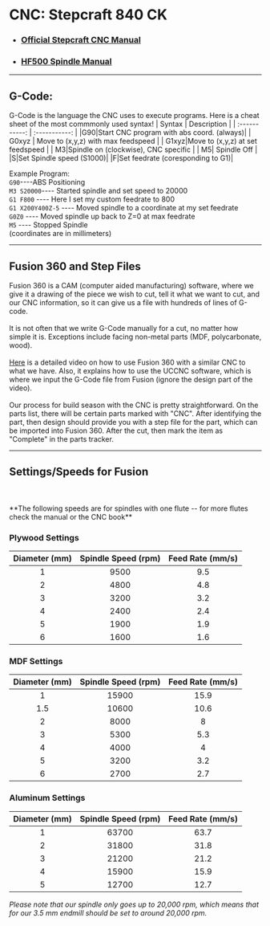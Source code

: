 # CNC: Stepcraft 840 CK
* ### [Official Stepcraft CNC Manual](https://www.stepcraft-systems.com/images/SC-Service/Anleitungen-EN/EN-Operating-Instructions-SC2-v5-1.pdf)
* ### [HF500 Spindle Manual](https://www.stepcraft-systems.com/images/SC-Service/Anleitungen-EN/EN-Operating-Instructions-HF350-500-v7.pdf)
____
## G-Code:

G-Code is the language the CNC uses to execute programs. Here is a cheat sheet of the most commmonly used syntax!
| Syntax      | Description |
| :-----------: | :-----------: |
|G90|Start CNC program with abs coord. (always)|
| G0xyz          | Move to (x,y,z) with max feedspeed       |
| G1xyz|Move to (x,y,z) at set feedspeed        |
| M3|Spindle on (clockwise), CNC specific        |
| M5| Spindle Off        |
|S|Set Spindle speed (S1000)|
|F|Set feedrate (coresponding to G1)|

Example Program:
<br>```G90```----ABS Positioning
<br>```M3 S20000```---- Started spindle and set speed to 20000
<br>```G1 F800``` ---- Here I set my custom feedrate to 800
<br>```G1 X200Y400Z-5``` ---- Moved spindle to a coordinate at my set feedrate
<br>```G0Z0``` ---- Moved spindle up back to Z=0 at max feedrate
<br>```M5``` ---- Stopped Spindle
<br>(coordinates are in millimeters)
___
## Fusion 360 and Step Files 
Fusion 360 is a CAM (computer aided manufacturing) software, where we give it a drawing of the piece we wish to cut, tell it what we want to cut, and our CNC information, so it can give us a file with hundreds of lines of G-code.
<br> 
<br>It is not often that we write G-Code manually for a cut, no matter how simple it is. Exceptions include facing non-metal parts (MDF, polycarbonate, wood).
<br>
<br> [Here](https://youtu.be/wxFUNtJwiW0) is a detailed video on how to use Fusion 360 with a similar CNC to what we have. Also, it explains how to use the UCCNC software, which is where we input the G-Code file from Fusion (ignore the design part of the video).
 <br>
 <br>Our process for build season with the CNC is pretty straightforward. On the parts list, there will be certain parts marked with "CNC". After identifying the part, then design should provide you with a step file for the part, which can be imported into Fusion 360. After the cut, then mark the item as "Complete" in the parts tracker.
 ______
 ## Settings/Speeds for Fusion
 <br>
 <br> **The following speeds are for spindles with one flute -- for more flutes check the manual or the CNC book**
 
 
 <br> 
 
 ###  Plywood Settings

 | Diameter (mm)    | Spindle Speed (rpm) | Feed Rate (mm/s)|
| :-----------: |:-----------: | :------:|
|1|9500|9.5 | 
| 2| 4800|4.8 |
| 3|3200| 3.2|
| 4|2400|2.4 |
| 5| 1900| 1.9|
|6|1600| 1.6|

### MDF Settings 
 | Diameter (mm)    | Spindle Speed (rpm) | Feed Rate (mm/s)|
| :-----------: |:-----------: | :------:|
|1|15900|15.9 |
1.5|10600 | 10.6
2 | 8000 | 8
3| 5300| 5.3
4| 4000| 4
5 | 3200| 3.2
6 | 2700| 2.7

### Aluminum Settings
 | Diameter (mm)    | Spindle Speed (rpm) | Feed Rate (mm/s)|
| :-----------: |:-----------: | :------:|
1| 63700| 63.7
2| 31800| 31.8
3| 21200 | 21.2
4| 15900| 15.9
5| 12700| 12.7

*Please note that our spindle only goes up to 20,000 rpm, which means that for our 3.5 mm endmill should be set to around 20,000 rpm.*